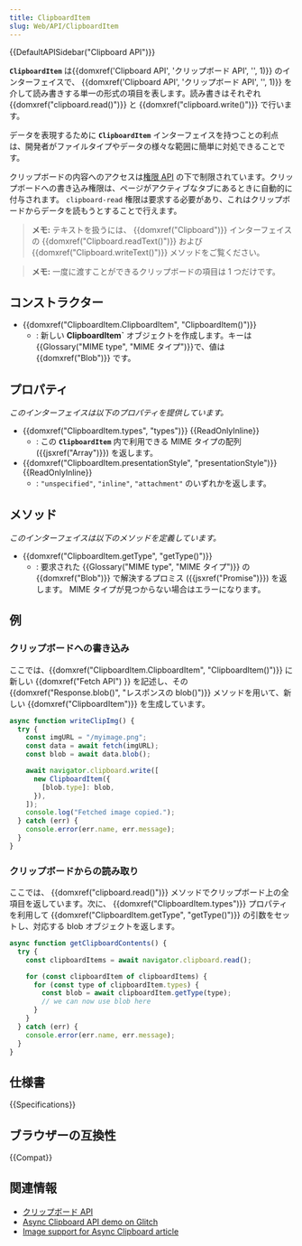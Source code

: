 ```yaml
---
title: ClipboardItem
slug: Web/API/ClipboardItem
---
```


{{DefaultAPISidebar("Clipboard API")}}

**`ClipboardItem`** は{{domxref('Clipboard API', 'クリップボード API', '', 1)}} のインターフェイスで、 {{domxref('Clipboard API', 'クリップボード API', '', 1)}} を介して読み書きする単一の形式の項目を表します。読み書きはそれぞれ {{domxref("clipboard.read()")}} と {{domxref("clipboard.write()")}} で行います。

データを表現するために **`ClipboardItem`** インターフェイスを持つことの利点は、開発者がファイルタイプやデータの様々な範囲に簡単に対処できることです。

クリップボードの内容へのアクセスは[権限 API](/ja/docs/Web/API/Permissions_API) の下で制限されています。クリップボードへの書き込み権限は、ページがアクティブなタブにあるときに自動的に付与されます。 `clipboard-read` 権限は要求する必要があり、これはクリップボードからデータを読もうとすることで行えます。

> **メモ:** テキストを扱うには、 {{domxref("Clipboard")}} インターフェイスの {{domxref("Clipboard.readText()")}} および {{domxref("Clipboard.writeText()")}} メソッドをご覧ください。

> **メモ:** 一度に渡すことができるクリップボードの項目は 1 つだけです。

## コンストラクター

- {{domxref("ClipboardItem.ClipboardItem", "ClipboardItem()")}}
  - : 新しい **ClipboardItem`** オブジェクトを作成します。キーは {{Glossary("MIME type", "MIME タイプ")}}で、値は {{domxref("Blob")}} です。

## プロパティ

_このインターフェイスは以下のプロパティを提供しています。_

- {{domxref("ClipboardItem.types", "types")}} {{ReadOnlyInline}}
  - : この **`ClipboardItem`** 内で利用できる MIME タイプの配列 ({{jsxref("Array")}}) を返します。
- {{domxref("ClipboardItem.presentationStyle", "presentationStyle")}} {{ReadOnlyInline}}
  - : `"unspecified"`, `"inline"`, `"attachment"` のいずれかを返します。

## メソッド

_このインターフェイスは以下のメソッドを定義しています。_

- {{domxref("ClipboardItem.getType", "getType()")}}
  - : 要求された {{Glossary("MIME type", "MIME タイプ")}} の {{domxref("Blob")}} で解決するプロミス ({{jsxref("Promise")}}) を返します。 MIME タイプが見つからない場合はエラーになります。

## 例

### クリップボードへの書き込み

ここでは、{{domxref("ClipboardItem.ClipboardItem", "ClipboardItem()")}} に新しい {{domxref("Fetch API") }} を記述し、その{{domxref("Response.blob()", "レスポンスの blob()")}} メソッドを用いて、新しい {{domxref("ClipboardItem")}} を生成しています。

```js
async function writeClipImg() {
  try {
    const imgURL = "/myimage.png";
    const data = await fetch(imgURL);
    const blob = await data.blob();

    await navigator.clipboard.write([
      new ClipboardItem({
        [blob.type]: blob,
      }),
    ]);
    console.log("Fetched image copied.");
  } catch (err) {
    console.error(err.name, err.message);
  }
}
```

### クリップボードからの読み取り

ここでは、 {{domxref("clipboard.read()")}} メソッドでクリップボード上の全項目を返しています。次に、 {{domxref("ClipboardItem.types")}} プロパティを利用して {{domxref("ClipboardItem.getType", "getType()")}} の引数をセットし、対応する blob オブジェクトを返します。

```js
async function getClipboardContents() {
  try {
    const clipboardItems = await navigator.clipboard.read();

    for (const clipboardItem of clipboardItems) {
      for (const type of clipboardItem.types) {
        const blob = await clipboardItem.getType(type);
        // we can now use blob here
      }
    }
  } catch (err) {
    console.error(err.name, err.message);
  }
}
```

## 仕様書

{{Specifications}}

## ブラウザーの互換性

{{Compat}}

## 関連情報

- [クリップボード API](/ja/docs/Web/API/Clipboard_API)
- [Async Clipboard API demo on Glitch](https://async-clipboard-api.glitch.me/)
- [Image support for Async Clipboard article](https://web.dev/async-clipboard/)
